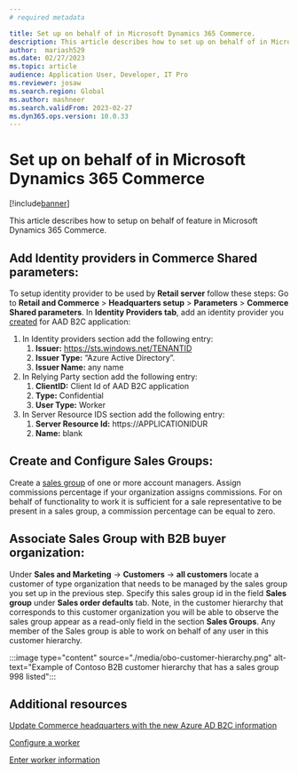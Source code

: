 ```yaml
---
# required metadata

title: Set up on behalf of in Microsoft Dynamics 365 Commerce.
description: This article describes how to set up on behalf of in Microsoft Dynamics 365 Commerce.
author:  mariash529
ms.date: 02/27/2023
ms.topic: article
audience: Application User, Developer, IT Pro
ms.reviewer: josaw
ms.search.region: Global
ms.author: mashneer
ms.search.validFrom: 2023-02-27
ms.dyn365.ops.version: 10.0.33
---
```


# Set up on behalf of in Microsoft Dynamics 365 Commerce

[!include[banner](../includes/banner.md)]

This article describes how to setup on behalf of feature in Microsoft Dynamics 365 Commerce.

## Add Identity providers in Commerce Shared parameters:

To setup identity provider to be used by **Retail server**  follow these steps: Go to **Retail and Commerce** > **Headquarters setup** > **Parameters** > **Commerce Shared parameters**. In **Identity Providers tab**, add an identity provider you [created](obo-create-aad-application.md) for AAD B2C application:
1.	In Identity providers section add the following entry:
    1. **Issuer:** https://sts.windows.net/TENANTID
    1. **Issuer Type:** “Azure Active Directory”.
    1. **Issuer Name:** any name
1. In Relying Party section add the following entry:
    1. **ClientID:**  Client Id of AAD B2C application
    1. **Type:** Confidential
    1. **User Type:** Worker
1.	In Server Resource IDS section add the following entry:
    1. **Server Resource Id:** https://APPLICATIONIDUR
    1. **Name:** blank

## Create and Configure Sales Groups: 
Create a [sales group](tasks/worker.md) of one or more account managers. Assign commissions percentage if your organization assigns commissions. For on behalf of functionality to work it is sufficient for a sale representative to be present in a sales group, a commission percentage can be equal to zero. 

## Associate Sales Group with B2B buyer organization:
Under **Sales and Marketing** -> **Customers** -> **all customers** locate  a customer of type organization that needs to be managed by the sales group you set up in the previous step. Specify this sales group id in the field **Sales group** under **Sales order defaults** tab. Note, in the customer hierarchy that corresponds to this customer organization you will be able to observe the sales group appear as a read-only field in the section **Sales Groups**. Any member of the Sales group is able to work on behalf of any user in this customer hierarchy.  

:::image type="content" source="./media/obo-customer-hierarchy.png" alt-text="Example of Contoso B2B customer hierarchy that has a sales group 998 listed":::

## Additional resources

[Update Commerce headquarters with the new Azure AD B2C information](update-hq-aad-b2c-info.md)

[Configure a worker](tasks/worker.md)

[Enter worker information](../human-resources/hr-personnel-enter-worker-information.md)
